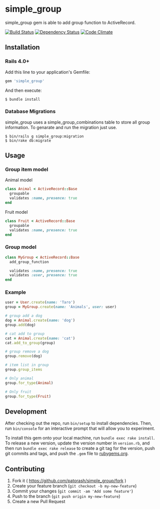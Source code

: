 # simple_group

simple_group gem is able to add group function to ActiveRecord.

[![Build Status](https://travis-ci.org/patorash/simple_group.svg?branch=master)](https://travis-ci.org/patorash/simple_group)
[![Dependency Status](https://gemnasium.com/patorash/simple_group.svg)](https://gemnasium.com/patorash/simple_group)
[![Code Climate](https://codeclimate.com/github/patorash/simple_group/badges/gpa.svg)](https://codeclimate.com/github/patorash/simple_group)

## Installation

### Rails 4.0+

Add this line to your application's Gemfile:

```ruby
gem 'simple_group'
```

And then execute:

    $ bundle install

### Database Migrations

simple_group uses a simple_group_combinations table to store all group information.
To genarate and run the migration just use.

    $ bin/rails g simple_group:migration
    $ bin/rake db:migrate

## Usage

### Group item model

Animal model

```ruby
class Animal < ActiveRecord::Base
  groupable
  validates :name, presence: true
end
```

Fruit model

```ruby
class Fruit < ActiveRecord::Base
  groupable
  validates :name, presence: true
end
```


### Group model

```ruby
class MyGroup < ActiveRecord::Base
  add_group_function

  validates :name, presence: true
  validates :user, presence: true
end
```

### Example

```ruby
user = User.create(name: 'Taro')
group = MyGroup.create(name: 'Animals', user: user)

# group add a dog
dog = Animal.create(name: 'dog')
group.add(dog)

# cat add to group
cat = Animal.create(name: 'cat')
cat.add_to_group(group)

# group remove a dog
group.remove(dog)

# item list in group
group.group_items

# Only animal
group.for_type(Animal)

# Only fruit
group.for_type(Fruit)
```

## Development

After checking out the repo, run `bin/setup` to install dependencies. Then, run `bin/console` for an interactive prompt that will allow you to experiment.

To install this gem onto your local machine, run `bundle exec rake install`. To release a new version, update the version number in `version.rb`, and then run `bundle exec rake release` to create a git tag for the version, push git commits and tags, and push the `.gem` file to [rubygems.org](https://rubygems.org).

## Contributing

1. Fork it ( https://github.com/patorash/simple_group/fork )
2. Create your feature branch (`git checkout -b my-new-feature`)
3. Commit your changes (`git commit -am 'Add some feature'`)
4. Push to the branch (`git push origin my-new-feature`)
5. Create a new Pull Request
